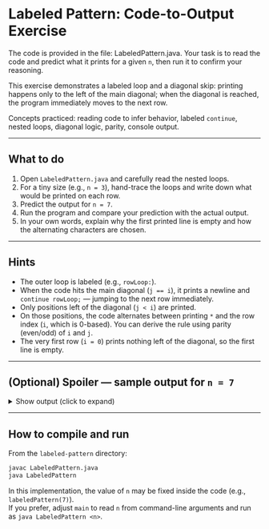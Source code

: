 # Labeled Pattern: Code-to-Output Exercise

The code is provided in the file: LabeledPattern.java. Your task is to read the code and predict what it prints for a given `n`, then run it to confirm your reasoning.

This exercise demonstrates a labeled loop and a diagonal skip: printing happens only to the left of the main diagonal; when the diagonal is reached, the program immediately moves to the next row.

Concepts practiced: reading code to infer behavior, labeled `continue`, nested loops, diagonal logic, parity, console output.

---

## What to do

1) Open `LabeledPattern.java` and carefully read the nested loops.  
2) For a tiny size (e.g., `n = 3`), hand-trace the loops and write down what would be printed on each row.  
3) Predict the output for `n = 7`.  
4) Run the program and compare your prediction with the actual output.  
5) In your own words, explain why the first printed line is empty and how the alternating characters are chosen.

---

## Hints

- The outer loop is labeled (e.g., `rowLoop:`).  
- When the code hits the main diagonal (`j == i`), it prints a newline and `continue rowLoop;` — jumping to the next row immediately.  
- Only positions left of the diagonal (`j < i`) are printed.  
- On those positions, the code alternates between printing `*` and the row index (`i`, which is 0-based). You can derive the rule using parity (even/odd) of `i` and `j`.  
- The very first row (`i = 0`) prints nothing left of the diagonal, so the first line is empty.

---

## (Optional) Spoiler — sample output for `n = 7`

<details>
<summary>Show output (click to expand)</summary>

```
 
1
*2
3*3
*4*4
5*5*5
*6*6*6
```
</details>

---

## How to compile and run

From the `labeled-pattern` directory:

```bash
javac LabeledPattern.java
java LabeledPattern
```

In this implementation, the value of `n` may be fixed inside the code (e.g., `labeledPattern(7)`).  
If you prefer, adjust `main` to read `n` from command-line arguments and run as `java LabeledPattern <n>`.
